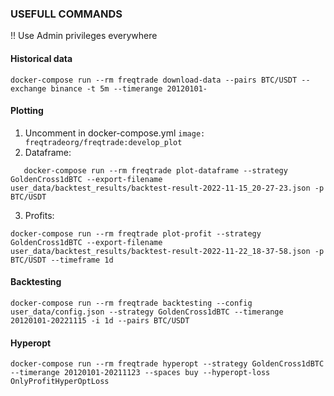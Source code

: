 ### USEFULL COMMANDS

!! Use Admin privileges everywhere

#### Historical data
    docker-compose run --rm freqtrade download-data --pairs BTC/USDT --exchange binance -t 5m --timerange 20120101-

#### Plotting
1. Uncomment in docker-compose.yml `image: freqtradeorg/freqtrade:develop_plot`
2. Dataframe:
```
   docker-compose run --rm freqtrade plot-dataframe --strategy GoldenCross1dBTC --export-filename user_data/backtest_results/backtest-result-2022-11-15_20-27-23.json -p BTC/USDT
```
3. Profits:
```
docker-compose run --rm freqtrade plot-profit --strategy GoldenCross1dBTC --export-filename user_data/backtest_results/backtest-result-2022-11-22_18-37-58.json -p BTC/USDT --timeframe 1d
```

#### Backtesting
    docker-compose run --rm freqtrade backtesting --config user_data/config.json --strategy GoldenCross1dBTC --timerange 20120101-20221115 -i 1d --pairs BTC/USDT

#### Hyperopt
    docker-compose run --rm freqtrade hyperopt --strategy GoldenCross1dBTC --timerange 20120101-20211123 --spaces buy --hyperopt-loss OnlyProfitHyperOptLoss
